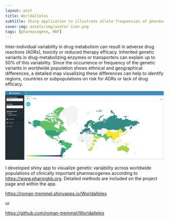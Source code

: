 ```yaml
---
layout: post
title: Worldalleles
subtitle: Shiny application to illustrate allele frequencies of pharmacogenes  
cover-img: assets/img/avatar-icon.png
tags: [pharmacogene, MAF]
---
```


Inter-individual variability in drug metabolism can result in adverse drug reactions (ADRs), toxicity or reduced therapy efficacy. Inherited genetic variants in drug-metabolizing enzymes or transporters can explain up to 50% of this variability. Since the occurrence or frequency of the genetic variants in worldwide population shows ethnical and geographical differences, a detailed map visualizing these differences can help to identify regions, countries or subpopulations on risk for ADRs or lack of drug efficacy.

<img src="https://github.com/roman-tremmel/Worldalleles/blob/master/app_overview.PNG" />


I developed shiny app to visualize genetic variability across worldwide populations of clinically important pharmacogenes according to https://www.pharmgkb.org. Detailed methods are included on the project page and within the app.

https://roman-tremmel.shinyapps.io/Worldalleles

or 

https://github.com/roman-tremmel/Worldalleles
